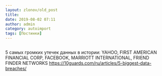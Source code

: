 ```yaml
---
layout: zlonov/old_post
title: 
date: 2019-08-02 07:11
author: admin
category: autoimport
tags: [Постинки]
---
```

<!-- wp:image {"id":72889, "align": "center"} -->
<div class="wp-block-image"><figure class="aligncenter"><img src="/assets/uploads/5-data-breaches-2_DDoS-2-1339x800.png" alt="" class="wp-image-72889" /></figure></div>
<!-- /wp:image -->


5 самых громких утечек данных в истории: YAHOO, FIRST AMERICAN FINANCIAL CORP, FACEBOOK, MARRIOTT INTERNATIONAL, FRIEND FINDER NETWORKS <a href="https://10guards.com/ru/articles/5-biggest-data-breaches/">https://10guards.com/ru/articles/5-biggest-data-breaches/</a>

